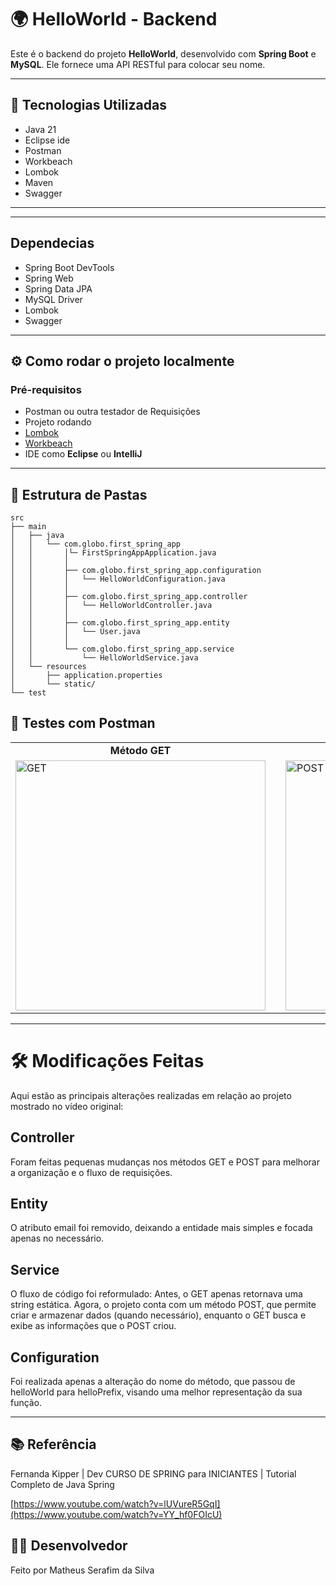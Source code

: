 # 🌍 HelloWorld - Backend

Este é o backend do projeto **HelloWorld**, desenvolvido com **Spring Boot** e **MySQL**. Ele fornece uma API RESTful para colocar seu nome.

---

## 🚀 Tecnologias Utilizadas

-  Java 21
-  Eclipse ide
-  Postman
-  Workbeach
-  Lombok  
-  Maven
-  Swagger

---

---

##  Dependecias

-  Spring Boot DevTools
-  Spring Web  
-  Spring Data JPA  
-  MySQL Driver  
-  Lombok
-  Swagger 

---

## ⚙️ Como rodar o projeto localmente
### Pré-requisitos

- Postman ou outra testador de Requisições
- Projeto rodando
- [Lombok](https://projectlombok.org/download)
- [Workbeach](https://dev.mysql.com/downloads/workbench/)
- IDE como **Eclipse** ou **IntelliJ**

---

## 📁 Estrutura de Pastas 

```plaintext
src
├── main
│   ├── java
│   │   └── com.globo.first_spring_app
│   │       │└─ FirstSpringAppApplication.java
│   │       │   
│   │       ├── com.globo.first_spring_app.configuration
│   │       │   └── HelloWorldConfiguration.java
│   │       │   
│   │       ├── com.globo.first_spring_app.controller
│   │       │   └── HelloWorldController.java  
│   │       │ 
│   │       ├── com.globo.first_spring_app.entity        
│   │       │   └── User.java
│   │       │ 
│   │       └── com.globo.first_spring_app.service
│   │           └── HelloWorldService.java 
│   └── resources
│       ├── application.properties
│       └── static/
└── test

```
## 🧪 Testes com Postman

<div align="center">
  <table>
    <tr>
      <td align="center"><strong>Método GET</strong></td>
      <td style="width: 20px;"></td> <!-- Espaço entre as colunas -->
      <td align="center"><strong>Método POST</strong></td>
    </tr>
    <tr>
      <td>
        <img src="https://github.com/user-attachments/assets/b452e327-25bc-4ba3-81fb-a71f5324fbb6" alt="GET" width="400"/>
      </td>
      <td></td>
      <td>
        <img src="https://github.com/user-attachments/assets/a9ce2185-ca52-4e84-8184-55c58e8d297d" alt="POST" width="400"/>
      </td>
    </tr>
  </table>
</div>
 
---

# 🛠️ Modificações Feitas
Aqui estão as principais alterações realizadas em relação ao projeto mostrado no vídeo original:

## Controller
 Foram feitas pequenas mudanças nos métodos GET e POST para melhorar a organização e o fluxo de requisições.

 ## Entity
 O atributo email foi removido, deixando a entidade mais simples e focada apenas no necessário.

## Service
 O fluxo de código foi reformulado:
Antes, o GET apenas retornava uma string estática.
Agora, o projeto conta com um método POST, que permite criar e armazenar dados (quando necessário), enquanto o GET busca e exibe as informações que o POST criou.

 ## Configuration
Foi realizada apenas a alteração do nome do método, que passou de helloWorld para helloPrefix, visando uma melhor representação da sua função.

---

## 📚 Referência
Fernanda Kipper | Dev
CURSO DE SPRING para INICIANTES | Tutorial Completo de Java Spring

[https://www.youtube.com/watch?v=lUVureR5GqI](https://www.youtube.com/watch?v=YY_hf0FOIcU)

## 👨‍💻 Desenvolvedor
Feito por Matheus Serafim da Silva
 
